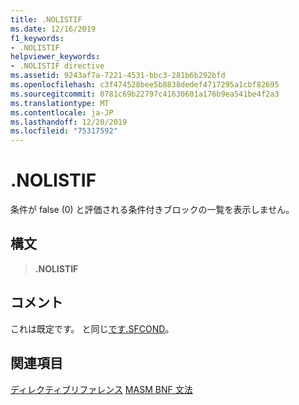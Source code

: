 ```yaml
---
title: .NOLISTIF
ms.date: 12/16/2019
f1_keywords:
- .NOLISTIF
helpviewer_keywords:
- .NOLISTIF directive
ms.assetid: 9243af7a-7221-4531-bbc3-281b6b292bfd
ms.openlocfilehash: c3f474528bee5b8838dedef4717295a1cbf82695
ms.sourcegitcommit: 0781c69b22797c41630601a176b9ea541be4f2a3
ms.translationtype: MT
ms.contentlocale: ja-JP
ms.lasthandoff: 12/20/2019
ms.locfileid: "75317592"
---
```

# <a name="nolistif"></a>.NOLISTIF

条件が false (0) と評価される条件付きブロックの一覧を表示しません。

## <a name="syntax"></a>構文

> **.NOLISTIF**

## <a name="remarks"></a>コメント

これは既定です。 と同じ[です.SFCOND](dot-sfcond.md)。

## <a name="see-also"></a>関連項目

[ディレクティブリファレンス](directives-reference.md)
[MASM BNF 文法](masm-bnf-grammar.md)
